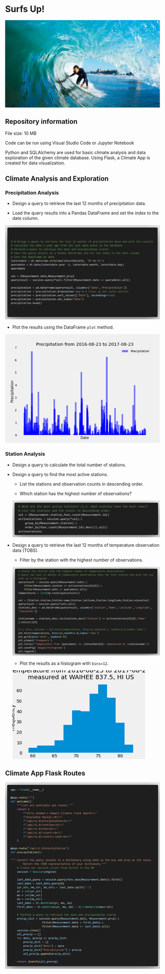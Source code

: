 # Surfs Up!

![surfs-up.png](Images/surfs-up.png)

## Repository information

File size: 10 MB

Code can be run using Visual Studio Code or Jupyter Notebook

Python and SQLAlchemy are used for basic climate analysis and data exploration of the given climate database.  Using Flask, a Climate App is created for data visualization.

## Climate Analysis and Exploration

### Precipitation Analysis

* Design a query to retrieve the last 12 months of precipitation data.

* Load the query results into a Pandas DataFrame and set the index to the date column.

![1](Images/1.png)

* Plot the results using the DataFrame `plot` method.

![precipitation](Images/histogram.png)

### Station Analysis

* Design a query to calculate the total number of stations.

* Design a query to find the most active stations.

  * List the stations and observation counts in descending order.

  * Which station has the highest number of observations?

  ![3](Images/3.png)

* Design a query to retrieve the last 12 months of temperature observation data (TOBS).

  * Filter by the station with the highest number of observations.

  ![2](Images/2.png)

  * Plot the results as a histogram with `bins=12`.

  ![station-histogram](Images/histogram2.png)

## Climate App Flask Routes

![4](Images/4.png)
